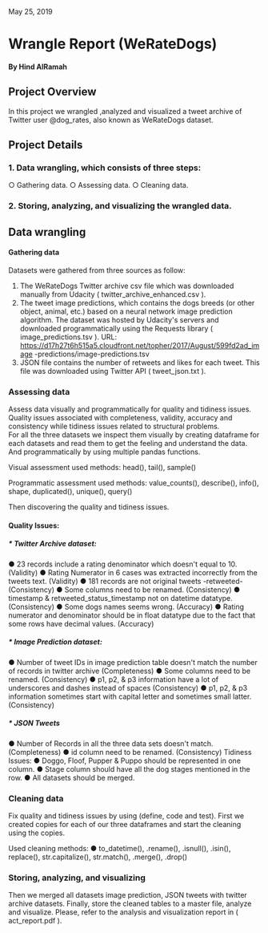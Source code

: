 May 25, 2019
# Wrangle Report (WeRateDogs)
#### By Hind AlRamah
## Project Overview
In this project we wrangled ,analyzed and visualized a tweet archive of Twitter user @dog_rates, also known as WeRateDogs dataset.

## Project Details
### 1. Data wrangling, which consists of three steps:
○ Gathering data.
○ Assessing data.
○ Cleaning data.
### 2. Storing, analyzing, and visualizing the wrangled data. 

## Data wrangling
#### Gathering data
Datasets were gathered from three sources as follow:
1. The WeRateDogs Twitter archive csv file which was downloaded manually from
Udacity ( twitter_archive_enhanced.csv ).
2. The tweet image predictions, which contains the dogs breeds (or other object, animal, etc.) based on a neural network image prediction algorithm. The dataset was hosted by Udacity's servers and downloaded programmatically using the Requests library ( image_predictions.tsv ).
URL: https://d17h27t6h515a5.cloudfront.net/topher/2017/August/599fd2ad_image -predictions/image-predictions.tsv
3. JSON file contains the number of retweets and likes for each tweet. This file was downloaded using Twitter API ( tweet_json.txt ).

### Assessing data
Assess data visually and programmatically for quality and tidiness issues. Quality issues associated with completeness, validity, accuracy and consistency while tidiness issues related to structural problems.  
For all the three datasets we inspect them visually by creating dataframe for each datasets and read them to get the feeling and understand the data. And programmatically by using multiple pandas functions.

Visual assessment used methods:
head(), tail(), sample()

Programmatic assessment used methods:
value_counts(), describe(), info(), shape, duplicated(), unique(), query()

Then discovering the quality and tidiness issues.
#### Quality Issues:
##### * Twitter Archive dataset:
● 23 records include a rating denominator which doesn't equal to 10. (Validity)
● Rating Numerator in 6 cases was extracted incorrectly from the tweets text.
(Validity)
● 181 records are not original tweets -retweeted- (Consistency)
● Some columns need to be renamed. (Consistency)
● timestamp & retweeted_status_timestamp not on datetime datatype.
(Consistency)
● Some dogs names seems wrong. (Accuracy)
● Rating numerator and denominator should be in float datatype due to the fact
that some rows have decimal values. (Accuracy)

##### * Image Prediction dataset:
● Number of tweet IDs in image prediction table doesn't match the number of records in twitter archive (Completeness)
● Some columns need to be renamed. (Consistency)
● p1, p2, & p3 information have a lot of underscores and dashes instead of spaces
(Consistency)
● p1, p2, & p3 information sometimes start with capital letter and sometimes small
latter. (Consistency)
      
##### * JSON Tweets
● Number of Records in all the three data sets doesn't match. (Completeness)
● id column need to be renamed. (Consistency) Tidiness Issues:
● Doggo, Floof, Pupper & Puppo should be represented in one column.
● Stage column should have all the dog stages mentioned in the row.
● All datasets should be merged.

### Cleaning data
Fix quality and tidiness issues by using (define, code and test).
First we created copies for each of our three dataframes and start the cleaning using the copies.

Used cleaning methods:
● to_datetime(), .rename(), .isnull(), .isin(), replace(), str.capitalize(), str.match(), .merge(), .drop()

### Storing, analyzing, and visualizing
Then we merged all datasets image prediction, JSON tweets with twitter archive datasets. Finally, store the cleaned tables to a master file, analyze and visualize. Please, refer to the analysis and visualization report in ( act_report.pdf ).
     
  
